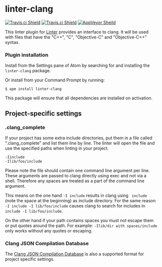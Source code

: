 # linter-clang

[![Travis.ci Shield](https://img.shields.io/travis/AtomLinter/linter-clang/master.svg?style=flat-square&label=linux)](https://travis-ci.org/AtomLinter/linter-clang)
[![Travis.ci Shield](https://img.shields.io/travis/AtomLinter/linter-clang/master.svg?style=flat-square&label=os%20x)](https://travis-ci.org/AtomLinter/linter-clang)
[![AppVeyor Sheild](https://img.shields.io/appveyor/ci/AtomLinter/linter-clang/master.svg?style=flat-square&label=windows)](https://ci.appveyor.com/project/kepler0/linter-clang)

This linter plugin for [Linter](https://github.com/AtomLinter/Linter) provides an interface to clang. It will be used with files that have the "C++", "C", "Objective-C" and "Objective-C++" syntax.

### Plugin installation
Install from the Settings pane of Atom by searching for and installing the `linter-clang` package.

Or install from your Command Prompt by running:
```
$ apm install linter-clang
```

This package will ensure that all dependencies are installed on activation.

## Project-specific settings

### .clang_complete
If your project has some extra include directories, put them in a file called ".clang_complete" and list them line by line.
The linter will open the file and use the specified paths when linting in your project.

```
-Iinclude
-Ilib/foo/include
```
Please note the file should contain one command line argument per line.
These arguments are passed to clang directly using exec and not via a shell.
Therefore any spaces are treated as a part of the command line argument.

This means on the one hand `-I include` results in clang using ` include` (note the space at the beginning) as include directory.
For the same reason `-I include -I lib/foo/include` causes clang to search for includes in ` include -I lib/foo/include`.

On the other hand if your path contains spaces you must not escape them or put quotes around the path.
For example: `-Ilib/dir with spaces/include` only works without any quotes or escaping.

### Clang JSON Compilation Database
The [Clang JSON Compilation Database](http://clang.llvm.org/docs/JSONCompilationDatabase.html) is also a supported format for project specific settings.
